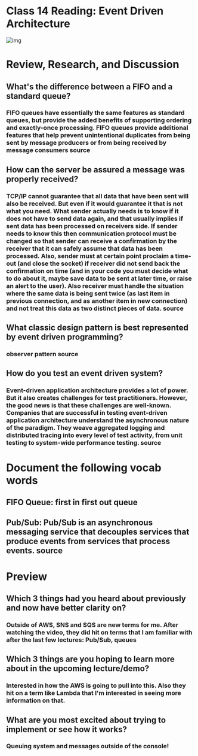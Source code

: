 # Class 14 Reading: Event Driven Architecture

![img](https://media-exp1.licdn.com/dms/image/C5112AQFtkMSuM5oUkg/article-cover_image-shrink_720_1280/0/1582384474532?e=1635379200&v=beta&t=X3a5o_UHzhtpCx0wi6RULdyHUJ6ZbHPQ6x7ClZMG7uc)

# Review, Research, and Discussion

## What's the difference between a FIFO and a standard queue?

### FIFO queues have essentially the same features as standard queues, but provide the added benefits of supporting ordering and exactly-once processing. FIFO queues provide additional features that help prevent unintentional duplicates from being sent by message producers or from being received by message consumers source

## How can the server be assured a message was properly received?

### TCP/IP cannot guarantee that all data that have been sent will also be received. But even if it would guarantee it that is not what you need. What sender actually needs is to know if it does not have to send data again, and that usually implies if sent data has been processed on receivers side. If sender needs to know this then communication protocol must be changed so that sender can receive a confirmation by the receiver that it can safely assume that data has been processed. Also, sender must at certain point proclaim a time-out (and close the socket) if receiver did not send back the confirmation on time (and in your code you must decide what to do about it, maybe save data to be sent at later time, or raise an alert to the user). Also receiver must handle the situation where the same data is being sent twice (as last item in previous connection, and as another item in new connection) and not treat this data as two distinct pieces of data. source

## What classic design pattern is best represented by event driven programming?

### observer pattern source

## How do you test an event driven system?

### Event-driven application architecture provides a lot of power. But it also creates challenges for test practitioners. However, the good news is that these challenges are well-known. Companies that are successful in testing event-driven application architecture understand the asynchronous nature of the paradigm. They weave aggregated logging and distributed tracing into every level of test activity, from unit testing to system-wide performance testing. source

# Document the following vocab words

## FIFO Queue: first in first out queue

## Pub/Sub: Pub/Sub is an asynchronous messaging service that decouples services that produce events from services that process events. source

# Preview

## Which 3 things had you heard about previously and now have better clarity on?

### Outside of AWS, SNS and SQS are new terms for me. After watching the video, they did hit on terms that I am familiar with after the last few lectures: Pub/Sub, queues

## Which 3 things are you hoping to learn more about in the upcoming lecture/demo?

### Interested in how the AWS is going to pull into this. Also they hit on a term like Lambda that I'm interested in seeing more information on that.

## What are you most excited about trying to implement or see how it works?

### Queuing system and messages outside of the console!